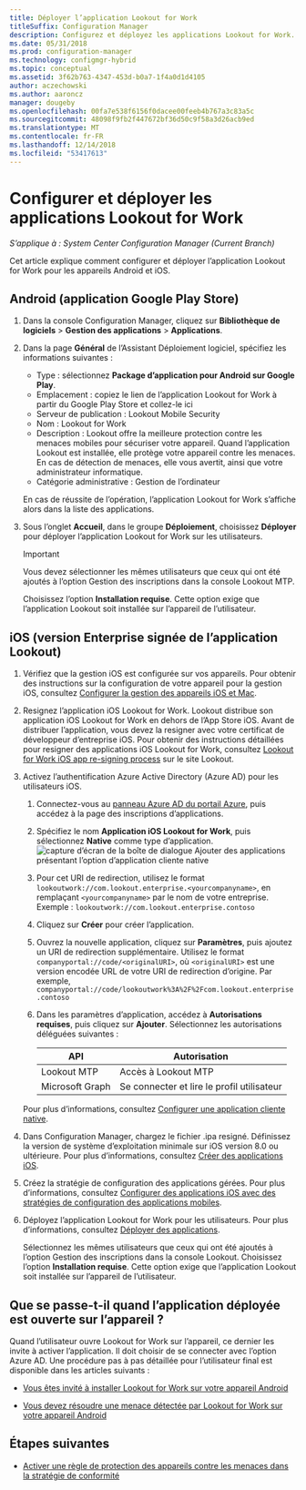 ```yaml
---
title: Déployer l’application Lookout for Work
titleSuffix: Configuration Manager
description: Configurez et déployez les applications Lookout for Work.
ms.date: 05/31/2018
ms.prod: configuration-manager
ms.technology: configmgr-hybrid
ms.topic: conceptual
ms.assetid: 3f62b763-4347-453d-b0a7-1f4a0d1d4105
author: aczechowski
ms.author: aaroncz
manager: dougeby
ms.openlocfilehash: 00fa7e538f6156f0dacee00feeb4b767a3c83a5c
ms.sourcegitcommit: 48098f9fb2f447672bf36d50c9f58a3d26acb9ed
ms.translationtype: MT
ms.contentlocale: fr-FR
ms.lasthandoff: 12/14/2018
ms.locfileid: "53417613"
---
```

# <a name="configure-and-deploy-lookout-for-work-apps"></a>Configurer et déployer les applications Lookout for Work

*S’applique à : System Center Configuration Manager (Current Branch)*

Cet article explique comment configurer et déployer l’application Lookout for Work pour les appareils Android et iOS.



## <a name="android-google-play-store-app"></a>Android (application Google Play Store)
1.  Dans la console Configuration Manager, cliquez sur **Bibliothèque de logiciels** > **Gestion des applications** > **Applications**.  

2.  Dans la page **Général** de l’Assistant Déploiement logiciel, spécifiez les informations suivantes :  
    - Type : sélectionnez **Package d’application pour Android sur Google Play**.
    - Emplacement : copiez le lien de l’application Lookout for Work à partir du Google Play Store et collez-le ici
    - Serveur de publication : Lookout Mobile Security
    - Nom : Lookout for Work
    - Description : Lookout offre la meilleure protection contre les menaces mobiles pour sécuriser votre appareil. Quand l’application Lookout est installée, elle protège votre appareil contre les menaces. En cas de détection de menaces, elle vous avertit, ainsi que votre administrateur informatique.
    - Catégorie administrative : Gestion de l’ordinateur  

    En cas de réussite de l’opération, l’application Lookout for Work s’affiche alors dans la liste des applications.  

3.  Sous l’onglet **Accueil**, dans le groupe **Déploiement**, choisissez **Déployer** pour déployer l’application Lookout for Work sur les utilisateurs.   
    >[!IMPORTANT]  
    >Vous devez sélectionner les mêmes utilisateurs que ceux qui ont été ajoutés à l’option Gestion des inscriptions dans la console Lookout MTP.  

    Choisissez l’option **Installation requise**. Cette option exige que l’application Lookout soit installée sur l’appareil de l’utilisateur.  



## <a name="ios-enterprise-signed-version-of-lookout-app"></a>iOS (version Enterprise signée de l’application Lookout)

1. Vérifiez que la gestion iOS est configurée sur vos appareils. Pour obtenir des instructions sur la configuration de votre appareil pour la gestion iOS, consultez [Configurer la gestion des appareils iOS et Mac](/sccm/mdm/deploy-use/enroll-hybrid-ios-mac).  

2. Resignez l’application iOS Lookout for Work. Lookout distribue son application iOS Lookout for Work en dehors de l’App Store iOS. Avant de distribuer l’application, vous devez la resigner avec votre certificat de développeur d’entreprise iOS. Pour obtenir des instructions détaillées pour resigner des applications iOS Lookout for Work, consultez [Lookout for Work iOS app re-signing process](https://personal.support.lookout.com/hc/articles/114094038714) sur le site Lookout.  

3. Activez l’authentification Azure Active Directory (Azure AD) pour les utilisateurs iOS.
   1.  Connectez-vous au [panneau Azure AD du portail Azure](https://portal.azure.com/#blade/Microsoft_AAD_IAM/ActiveDirectoryMenuBlade/Overview), puis accédez à la page des inscriptions d’applications.  
   2.  Spécifiez le nom **Application iOS Lookout for Work**, puis sélectionnez **Native** comme type d’application.  
   ![capture d’écran de la boîte de dialogue Ajouter des applications présentant l’option d’application cliente native](media/aad-add-app-reg.png)

   3.  Pour cet URI de redirection, utilisez le format `lookoutwork://com.lookout.enterprise.<yourcompanyname>`, en remplaçant `<yourcompanyname>` par le nom de votre entreprise. Exemple : `lookoutwork://com.lookout.enterprise.contoso`
   4. Cliquez sur **Créer** pour créer l’application. 
   5.  Ouvrez la nouvelle application, cliquez sur **Paramètres**, puis ajoutez un URI de redirection supplémentaire. Utilisez le format `companyportal://code/<originalURI>`, où `<originalURI>` est une version encodée URL de votre URI de redirection d’origine. Par exemple, `companyportal://code/lookoutwork%3A%2F%2Fcom.lookout.enterprise.contoso`
   6.  Dans les paramètres d’application, accédez à **Autorisations requises**, puis cliquez sur **Ajouter**. Sélectionnez les autorisations déléguées suivantes :  

       | API  | Autorisation  |
       |---------|---------|
       | Lookout MTP     | Accès à Lookout MTP         |
       | Microsoft Graph     | Se connecter et lire le profil utilisateur        |  

   Pour plus d’informations, consultez [Configurer une application cliente native](/azure/app-service/app-service-mobile-how-to-configure-active-directory-authentication#optional-configure-a-native-client-application).  


4. Dans Configuration Manager, chargez le fichier .ipa resigné. Définissez la version de système d’exploitation minimale sur iOS version 8.0 ou ultérieure. Pour plus d’informations, consultez [Créer des applications iOS](/sccm/apps/get-started/creating-ios-applications).   


5. Créez la stratégie de configuration des applications gérées. Pour plus d’informations, consultez [Configurer des applications iOS avec des stratégies de configuration des applications mobiles](/sccm/apps/deploy-use/configure-ios-apps-with-app-configuration-policies).  


6. Déployez l’application Lookout for Work pour les utilisateurs. Pour plus d’informations, consultez [Déployer des applications](/sccm/apps/deploy-use/deploy-applications).  

   Sélectionnez les mêmes utilisateurs que ceux qui ont été ajoutés à l’option Gestion des inscriptions dans la console Lookout. Choisissez l’option **Installation requise**. Cette option exige que l’application Lookout soit installée sur l’appareil de l’utilisateur.



## <a name="what-happens-when-the-deployed-app-is-opened-on-the-device"></a>Que se passe-t-il quand l’application déployée est ouverte sur l’appareil ?

Quand l’utilisateur ouvre Lookout for Work sur l’appareil, ce dernier les invite à activer l’application. Il doit choisir de se connecter avec l’option Azure AD. Une procédure pas à pas détaillée pour l’utilisateur final est disponible dans les articles suivants :

- [Vous êtes invité à installer Lookout for Work sur votre appareil Android](/intune-user-help/you-are-prompted-to-install-lookout-for-work-android)

- [Vous devez résoudre une menace détectée par Lookout for Work sur votre appareil Android](/intune-user-help/you-need-to-resolve-a-threat-found-by-lookout-for-work-android)



## <a name="next-steps"></a>Étapes suivantes
- [Activer une règle de protection des appareils contre les menaces dans la stratégie de conformité](enable-device-threat-protection-rule-compliance-policy.md)
